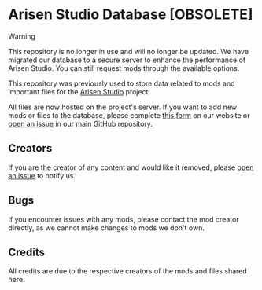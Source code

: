# Arisen Studio Database [OBSOLETE]

> [!WARNING]
> This repository is no longer in use and will no longer be updated. We have migrated our database to a secure server to enhance the performance of Arisen Studio. You can still request mods through the available options.

This repository was previously used to store data related to mods and important files for the [Arisen Studio](https://github.com/ohhsodead/arisen-studio) project.

All files are now hosted on the project's server. If you want to add new mods or files to the database, please complete [this form](https://arisen.studio/submit) on our website or [open an issue](https://github.com/ohhsodead/arisen-studio/issues/new?assignees=&labels=mod+request&projects=&template=mod-request.yml&title=%5BMod+Request%5D%3A+) in our main GitHub repository.

## Creators
If you are the creator of any content and would like it removed, please [open an issue](https://github.com/ohhsodead/arisen-studio/issues/new) to notify us.

## Bugs
If you encounter issues with any mods, please contact the mod creator directly, as we cannot make changes to mods we don't own.

## Credits
All credits are due to the respective creators of the mods and files shared here.
